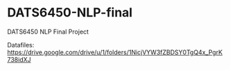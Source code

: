 # DATS6450-NLP-final
DATS6450 NLP Final Project

Datafiles: https://drive.google.com/drive/u/1/folders/1NicjVYW3fZBDSY0TgQ4x_PgrK738idXJ
